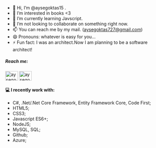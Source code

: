- 👋 Hi, I’m @aysegoktas15 .
- 👀 I’m interested in books <3
- 🌱 I’m currently learning Javscript.
- 💞️ I’m not looking to collaborate on something right now.
- 📫 You can reach me by my mail. (aysegoktas727@gmail.com)
- 😄 Pronouns: whatever is easy for you...
- ⚡ Fun fact: I was an architect.Now I am planning to be a software architect!

<h5 align="left">Reach me:</h5>
<p align="left">
<a href="https://twitter.com/aysegoktas15" target="blank"><img align="center" src="https://raw.githubusercontent.com/rahuldkjain/github-profile-readme-generator/master/src/images/icons/Social/twitter.svg" alt="aysegoktas15" height="30" width="40" /></a>
<a href="https://www.linkedin.com/in/aysegoktas15/" target="blank"><img align="center" src="https://raw.githubusercontent.com/rahuldkjain/github-profile-readme-generator/master/src/images/icons/Social/linked-in-alt.svg" alt="aysegoktas15/" height="30" width="40" /></a>
  <!--
<a href="https://stackoverflow.com/users/14812676/ilkay-citak" target="blank"><img align="center" src="https://raw.githubusercontent.com/rahuldkjain/github-profile-readme-generator/master/src/images/icons/Social/stack-overflow.svg" alt="14812676/ilkay-citak" height="30" width="40" /></a>
<a href="https://medium.com/@citakilkay" target="blank"><img align="center" src="https://raw.githubusercontent.com/rahuldkjain/github-profile-readme-generator/master/src/images/icons/Social/medium.svg" alt="@citakilkay" height="30" width="40" /></a>
<a href="https://www.hackerrank.com/citakilkay" target="blank"><img align="center" src="https://raw.githubusercontent.com/rahuldkjain/github-profile-readme-generator/master/src/images/icons/Social/hackerrank.svg" alt="citakilkay" height="30" width="40" /></a>
</p>
  -->

#### :computer: I recently work with:

* C#, .Net/.Net Core Framework, Entity Framework Core, Code First;
* HTML5;
* CSS3;
* Javascript ES6+;
* NodeJS;
* MySQL, SQL;
* Github;
* Azure;

